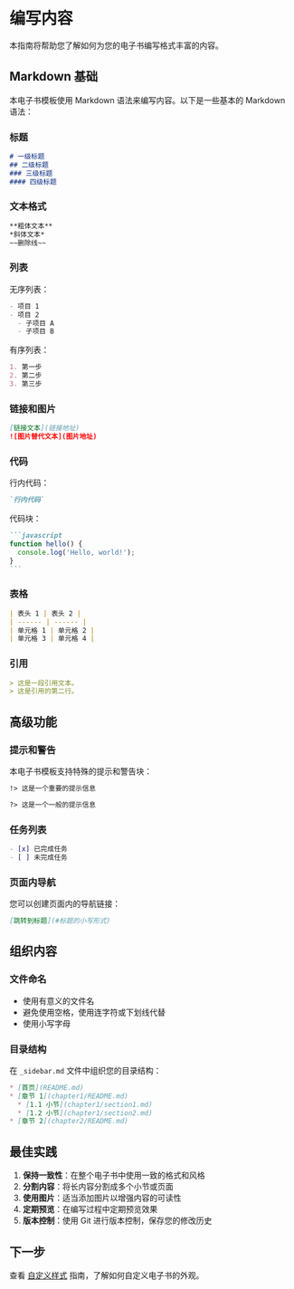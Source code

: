 # 编写内容

本指南将帮助您了解如何为您的电子书编写格式丰富的内容。

## Markdown 基础

本电子书模板使用 Markdown 语法来编写内容。以下是一些基本的 Markdown 语法：

### 标题

```markdown
# 一级标题
## 二级标题
### 三级标题
#### 四级标题
```

### 文本格式

```markdown
**粗体文本**
*斜体文本*
~~删除线~~
```

### 列表

无序列表：
```markdown
- 项目 1
- 项目 2
  - 子项目 A
  - 子项目 B
```

有序列表：
```markdown
1. 第一步
2. 第二步
3. 第三步
```

### 链接和图片

```markdown
[链接文本](链接地址)
![图片替代文本](图片地址)
```

### 代码

行内代码：
```markdown
`行内代码`
```

代码块：
````markdown
```javascript
function hello() {
  console.log('Hello, world!');
}
```
````

### 表格

```markdown
| 表头 1 | 表头 2 |
| ------ | ------ |
| 单元格 1 | 单元格 2 |
| 单元格 3 | 单元格 4 |
```

### 引用

```markdown
> 这是一段引用文本。
> 这是引用的第二行。
```

## 高级功能

### 提示和警告

本电子书模板支持特殊的提示和警告块：

```markdown
!> 这是一个重要的提示信息

?> 这是一个一般的提示信息
```

### 任务列表

```markdown
- [x] 已完成任务
- [ ] 未完成任务
```

### 页面内导航

您可以创建页面内的导航链接：

```markdown
[跳转到标题](#标题的小写形式)
```

## 组织内容

### 文件命名

- 使用有意义的文件名
- 避免使用空格，使用连字符或下划线代替
- 使用小写字母

### 目录结构

在 `_sidebar.md` 文件中组织您的目录结构：

```markdown
* [首页](README.md)
* [章节 1](chapter1/README.md)
  * [1.1 小节](chapter1/section1.md)
  * [1.2 小节](chapter1/section2.md)
* [章节 2](chapter2/README.md)
```

## 最佳实践

1. **保持一致性**：在整个电子书中使用一致的格式和风格
2. **分割内容**：将长内容分割成多个小节或页面
3. **使用图片**：适当添加图片以增强内容的可读性
4. **定期预览**：在编写过程中定期预览效果
5. **版本控制**：使用 Git 进行版本控制，保存您的修改历史

## 下一步

查看 [自定义样式](customization.md) 指南，了解如何自定义电子书的外观。